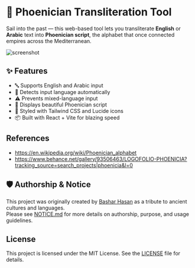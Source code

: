 # 🛶 Phoenician Transliteration Tool

Sail into the past — this web-based tool lets you transliterate **English** or **Arabic** text into **Phoenician script**, the alphabet that once connected empires across the Mediterranean.

![screenshot](./public/images/screenshot.png) <!-- You can add a screenshot if available -->

## ✨ Features

- 🔤 Supports English and Arabic input
- 📝 Detects input language automatically
- ⚠️ Prevents mixed-language input
- 📜 Displays beautiful Phoenician script
- 🎨 Styled with Tailwind CSS and Lucide icons
- 📦 Built with React + Vite for blazing speed

## References
- https://en.wikipedia.org/wiki/Phoenician_alphabet
- https://www.behance.net/gallery/93506463/LOGOFOLIO-PHOENICIA?tracking_source=search_projects|phoenicia&l=0

## 🛡 Authorship & Notice

This project was originally created by [Bashar Hasan](https://github.com/abstract-333) as a tribute to ancient cultures and languages.  
Please see [NOTICE.md](./NOTICE.md) for more details on authorship, purpose, and usage guidelines.

## License

This project is licensed under the MIT License. See the [LICENSE](LICENSE) file for details.